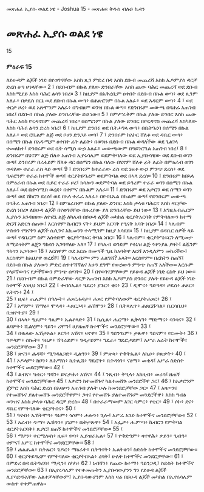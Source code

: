 ﻿
 መጽሐፈ ኢያሱ ወልደ ነዌ - Joshua 15 - መጽሐፍ ቅዱስ ብሉይ ኪዳን
# መጽሐፈ ኢያሱ ወልደ ነዌ
15
### ምዕራፍ 15
ለይሁዳም ልጆች ነገድ በየወገናቸው እስከ ጺን ምድረ በዳ እስከ ደቡብ መጨረሻ እስከ ኤዶምያስ ዳርቻ ድረስ ዕጣ ሆነላቸው።
2 ፤ በደቡብም በኩል ያለው ድንበራቸው እስከ ጨው ባሕር መጨረሻ ወደ ደቡብ እስከሚያይ እስከ ባሕር ልሳን ነበረ።
3 ፤ ከዚያም በአቅረቢም ዐቀበት በደቡብ በኩል ወጣ፥ ወደ ጺንም አለፈ፥ በቃዴስ በርኔ ወደ ደቡብ በኩል ወጣ፥ በሐጽሮንም በኩል አለፈ፥ ወደ አዳርም ወጣ፥
4 ፤ ወደ ቀርቃ ዞረ፥ ወደ አጽሞንም አለፈ፥ በግብፅም ወንዝ በኩል ወጣ፥ የድንበሩም መውጫ በባሕሩ አጠገብ ነበረ፤ በደቡብ በኩል ያለው ድንበራቸው ይህ ነው።
5 ፤ በምሥራቅም በኩል ያለው ድንበር እስከ ጨው ባሕር እስከ ዮርዳኖስም መጨረሻ ነበረ። በሰሜንም በኩል ያለው ድንበር በዮርዳኖስ መጨረሻ እስካለው እስከ ባሕሩ ልሳን ድረስ ነበረ፤
6 ፤ ከዚያም ድንበሩ ወደ ቤትሖግላ ወጣ፥ በቤትዓረባ በሰሜን በኩል አለፈ፥ ወደ ሮቤልም ልጅ ወደ ቦሀን ድንጋይ ወጣ፤
7 ፤ ድንበሩም ከአኮር ሸለቆ ወደ ዳቤር ወጣ፥ በሰሜን በኩል በአዱሚም ዐቀበት ፊት ለፊት፥ በወንዙ በደቡብ በኩል ወዳለችው ወደ ጌልገላ ተመለከተ፤ ድንበሩም ወደ ቤት ሳሚስ ውኃ አለፈ፥ መውጫውም በዓይንሮጌል አጠገብ ነበረ፤
8 ፤ ድንበሩም በሄኖም ልጅ ሸለቆ አጠገብ ኢየሩሳሌም ወደምትባለው ወደ ኢያቡሳዊው ወደ ደቡብ ወገን ወጣ፤ ድንበሩም በራፋይም ሸለቆ ዳር በሰሜን በኩል ባለው በሄኖም ሸለቆ ፊት ለፊት በምዕራብ ወገን ወዳለው ተራራ ራስ ላይ ወጣ፤
9 ፤ ድንበሩም ከተራራው ራስ ወደ ኔፍቶ ውኃ ምንጭ ደረሰ፥ ወደ ዔፍሮንም ተራራ ከተሞች ወጣ፤ ቂርያትይዓሪም ወደምትባል ወደ በኣላ ደረሰ።
10 ፤ ድንበሩም ከበኣላ በምዕራብ በኩል ወደ ሴይር ተራራ ዞረ፤ ክሳሎን ወደምትባል ወደ ይዓሪም ተራራ ወገን በሰሜን በኩል አለፈ፤ ወደ ቤትሳሚስ ወረደ፥ በተምና በኩልም አለፈ።
11 ፤ ድንበሩም ወደ አቃሮን ወደ ሰሜን ወገን ወጣ፤ ወደ ሽክሮን ደረሰ፤ ወደ በኣላ ተራራ አለፈ፥ በየብኒኤል በኩልም ወጣ፤ የድንበሩም መውጫ በባሕሩ አጠገብ ነበረ።
12 ፤ በምዕራቡም በኩል ያለው ድንበር እስከ ታላቁ ባሕርና እስከ ዳርቻው ድረስ ነበረ። ለይሁዳ ልጆች በየወገናቸው በዙሪያው ያለ ድንበራቸው ይህ ነው።
13 ፤ እግዚአብሔርም ኢያሱን እንዳዘዘው ለዮፎኒ ልጅ ለካሌብ በይሁዳ ልጆች መካከል ቂርያትአርባቅ የምትባለውን ከተማ ድርሻ አድርጎ ሰጠው፤ እርስዋም ኬብሮን ናት፥ ይህም አርባቅ የዔናቅ አባት ነበረ።
14 ፤ ካሌብም ሦስቱን የዔናቅን ልጆች ሴሲንና አኪመንን ተላሚንም ከዚያ አሳደደ።
15 ፤ ከዚያም በዳቤር ሰዎች ላይ ወጣ፤ የዳቤርም ስም አስቀድሞ ቂርያትሤፍር ትባል ነበር።
16 ፤ ካሌብም። ቂርያትሤፍርን ለሚመታ ለሚይዛትም ልጄን ዓክሳን አጋባዋለሁ አለ።
17 ፤ የካሌብ ወንድም የቄኔዝ ልጅ ጎቶንያል ያዛት፤ ልጁንም ዓክሳን አጋባው።
18 ፤ እርስዋም ወደ እርሱ በመጣች ጊዜ ከአባትዋ እርሻ እንዲለምን መከረችው፤ እርስዋም ከአህያዋ ወረደች፤
19 ፤ ካሌብም። ምን ፈለግሽ? አላት። እርስዋም። በረከትን ስጠኝ፤ በደቡብ በኩል ያለውን ምድር ሰጥተኸኛልና አሁን ደግሞ የውኃውን ምንጭ ስጠኝ አለችው። እርሱም የላይኛውንና የታችኛውን ምንጭ ሰጣት።
20 ፤ በየወገኖቻቸውም የይሁዳ ልጆች ነገድ ርስት ይህ ነው።
21 ፤ በደቡብም በኩል በምድራቸው ዳርቻ አጠገብ እስከ ኤዶምያስ ድንበር ያሉት የይሁዳ ልጆች ነገድ ከተሞች እነዚህ ነበሩ፤
22 ፤ ቀብስኤል፥ ዔዴር፥ ያጉር፥ ቂና፥
23 ፤ ዲሞና፥ ዓድዓዳ፥ ቃዴስ፥ ሐጾር፥ ዪትናን፥
24 ፤  
25 ፤ ዚፍ፥ ጤሌም፥ በዓሎት፥ ሐጾርሐዳታ፥ ሐጾር የምትባለውም ቂርያትሐጾር፥
26 ፤  
27 ፤ አማም፥ ሽማዕ፥ ሞላዳ፥ ሓጸርጋዳ፥ ሐሽሞን፥
28 ፤ ቤትጳሌጥ፥ ሐጸርሹዓል፥ ቤርሳቤህ፥ ቢዝዮትያ፥
29 ፤  
30 ፤ በኣላ፥ ዒዪም፥ ዓጼም፥ ኤልቶላድ፥
31 ፤ ኪሲል፥ ሔርማ፥ ጺቅላግ፥ ማድማና፥ ሳንሳና፥
32 ፤ ልባዎት፥ ሺልሂም፥ ዓይን፥ ሪሞን፤ ሀያዘጠኝ ከተሞችና መንደሮቻቸው።
33 ፤  
34 ፤ በቈላው ኤሽታኦል፥ ጾርዓ፥ አሽና፥ ዛኖዋ፥
35 ፤ ዓይንገኒም፥ ታጱዋ፥ ዓይናም፥ የርሙት፥
36 ፤ ዓዶላም፥ ሰኰት፥ ዓዜቃ፥ ሽዓራይም፥ ዓዲታይም፥ ግዴራ፥ ግዴሮታይም፤ አሥራ አራት ከተሞችና መንደሮቻቸው።
37 ፤  
38 ፤ ጽናን፥ ሐዳሻ፥ ሚግዳልጋድ፥ ዲልዓን፥
39 ፤ ምጽጳ፥ ዮቅትኤል፥ ለኪሶ፥ ቦጽቃት፥
40 ፤  
41 ፤ ኦዶላም፥ ከቦን፥ ለሕማስ፥ ኪትሊሽ፥ ግዴሮት፥ ቤትዳጎን፥ ናዕማ፥ መቄዳ፤ አሥራ ስድስት ከተሞችና መደሮቻቸው።
42 ፤  
43 ፤ ልብና፥ ዔቴር፥ ዓሻን፥ ይፍታሕ፥ አሽና፥
44 ፤ ንጺብ፥ ቅዒላ፥ አክዚብ፥ መሪሳ፤ ዘጠኝ ከተሞችና መንደሮቻቸው።
45 ፤ አቃሮን ከተመሸጉና ካልተመሸጉ መንደሮችዋ ጋር፤
46 ፤ ከአቃሮንም ጀምሮ እስከ ባሕር ድረስ በአዛጦን አጠገብ ያሉት ሁሉ ከመንደሮቻቸው ጋር።
47 ፤ አዛጦንና የተመሸጉና ያልተመሸጉ መንደሮችዋም፥ ጋዛና የተመሸጉ ያልተመሸጉም መንደሮችዋ፥ እስከ ግብፅ ወንዝና እስከ ታላቁ ባሕር ዳርቻ ድረስ።
48 ፤ በተራራማውም አገር ሳምር፥ የቲር፥
49 ፤ ሶኮ፥ ደና፥ ዳቤር የምትባለው ቂርያትሰና፥
50 ፤  
51 ፤ ዓናብ፥ ኤሽትሞዓ፥ ዓኒም፥ ጎሶም፥ ሖሎን፥ ጊሎ፤ አሥራ አንድ ከተሞችና መንደሮቻቸው።
52 ፤  
53 ፤ አራብ፥ ዱማ፥ ኤሽዓን፥ ያኒም፥ ቤትታጱዋ፥
54 ፤ አፌቃ፥ ሑምጣ፥ ኬብሮን የምትባል ቂርያትአርባቅ፥ ጺዖር፤ ዘጠኝ ከተሞችና መንደሮቻቸው።
55 ፤  
56 ፤ ማዖን፥ ቀርሜሎስ፥ ዚፍ፥ ዩጣ፥ ኢይዝራኤል፥
57 ፤ ዮቅድዓም፥ ዛኖዋሕ፥ ቃይን፥ ጊብዓ፥ ተምና፤ አሥር ከተሞችና መንደሮቻቸው።
58 ፤  
59 ፤ ሐልሑል፥ ቤትጹር፥ ጌዶር፥ ማዕራት፥ ቤትዓኖት፥ ኤልትቆን፤ ስድስት ከተሞችና መንደሮቻቸው።
60 ፤ ቂርያትይዓሪም የምትባለው ቂርያትበኣል፥ ረባት፤ ሁለት ከተሞችና መንደሮቻቸው።
61 ፤ በምድረ በዳ ቤትዓረባ፥ ሚዲን፥ ስካካ፥
62 ፤ ኒብሻን፥ የጨው ከተማ፥ ዓይንጋዲ፤ ስድስት ከተሞችና መንደሮቻቸው።
63 ፤ በኢየሩሳሌም የተቀመጡትን ኢያቡሳውያንን ግን የይሁዳ ልጆች ሊያሳድዱአቸው አልተቻላቸውም፤ ኢያቡሳውያንም እስከ ዛሬ በይሁዳ ልጆች መካከል በኢየሩሳሌም ውስጥ ተቀምጠዋል።
